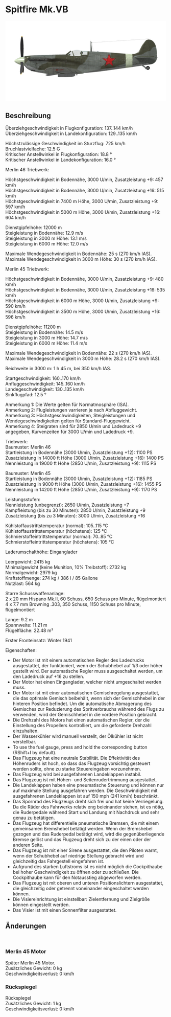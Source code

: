 # Spitfire Mk.VB  
  
![spitfiremkvb](../images/spitfiremkvb.png)  
  
## Beschreibung  
  
Überziehgeschwindigkeit in Flugkonfiguration: 137..144 km/h  
Überziehgeschwindigkeit in Landekonfiguration: 129..135 km/h  
  
Höchstzulässige Geschwindigkeit im Sturzflug: 725 km/h  
Bruchlastvielfache: 12.5 G  
Kritischer Anstellwinkel in Flugkonfiguration: 18.8 °  
Kritischer Anstellwinkel in Landekonfiguration: 16.0 °  
  
  
Merlin 46 Triebwerk:  
  
Höchstgeschwindigkeit in Bodennähe, 3000 U/min, Zusatzleistung +9: 457 km/h  
Höchstgeschwindigkeit in Bodennähe, 3000 U/min, Zusatzleistung +16: 515 km/h  
Höchstgeschwindigkeit in 7400 m Höhe, 3000 U/min, Zusatzleistung +9: 597 km/h  
Höchstgeschwindigkeit in 5000 m Höhe, 3000 U/min, Zusatzleistung +16: 604 km/h  
  
Dienstgipfelhöhe: 12000 m  
Steigleistung in Bodennähe: 12.9 m/s  
Steigleistung in 3000 m Höhe: 13.1 m/s  
Steigleistung in 6000 m Höhe: 12.0 m/s  
  
Maximale Wendegeschwindigkeit in Bodennähe: 25 s (270 km/h IAS).  
Maximale Wendegeschwindigkeit in 3000 m Höhe: 30 s (270 km/h IAS).  
  
  
Merlin 45 Triebwerk:  
  
Höchstgeschwindigkeit in Bodennähe, 3000 U/min, Zusatzleistung +9: 480 km/h  
Höchstgeschwindigkeit in Bodennähe, 3000 U/min, Zusatzleistung +16: 535 km/h  
Höchstgeschwindigkeit in 6000 m Höhe, 3000 U/min, Zusatzleistung +9: 590 km/h  
Höchstgeschwindigkeit in 3500 m Höhe, 3000 U/min, Zusatzleistung +16: 596 km/h  
  
Dienstgipfelhöhe: 11200 m  
Steigleistung in Bodennähe: 14.5 m/s  
Steigleistung in 3000 m Höhe: 14.7 m/s  
Steigleistung in 6000 m Höhe: 11.4 m/s  
  
Maximale Wendegeschwindigkeit in Bodennähe: 22 s (270 km/h IAS).  
Maximale Wendegeschwindigkeit in 3000 m Höhe: 28.2 s (270 km/h IAS).  
  
Reichweite in 3000 m: 1 h 45 m, bei 350 km/h IAS.  
  
Startgeschwindigkeit: 160..170 km/h  
Anfluggeschwindigkeit: 145..160 km/h  
Landegeschwindigkeit: 130..135 km/h  
Sinkflugpfad: 12.5 °  
  
Anmerkung 1: Die Werte gelten für Normatmosphäre (ISA).  
Anmerkung 2: Flugleistungen varrieren je nach Abfluggewicht.  
Anmerkung 3: Höchstgeschwindigkeiten, Steigleistungen und Wendegeschwindigkeiten gelten für Standard-Fluggewicht.  
Anmerkung 4: Steigraten sind für 2850 U/min und Ladedruck +9 angegeben, Kurvenzeiten für 3000 U/min und Ladedruck +9.  
  
Triebwerk:  
Baumuster: Merlin 46  
Startleistung in Bodennähe (3000 U/min, Zusatzleistung +12): 1100 PS  
Zusatzleistung in 14000 ft Höhe (3000 U/min, Zusatzleistung +16): 1400 PS  
Nennleistung in 19000 ft Höhe (2850 U/min, Zusatzleistung +9): 1115 PS  
  
Baumuster: Merlin 45  
Startleistung in Bodennähe (3000 U/min, Zusatzleistung +12): 1185 PS  
Zusatzleistung in 9000 ft Höhe (3000 U/min, Zusatzleistung +16): 1455 PS  
Nennleistung in 14200 ft Höhe (2850 U/min, Zusatzleistung +9): 1170 PS  
  
Leistungsstufen:  
Nennleistung (unbegrenzt): 2650 U/min, Zusatzleistung +7  
Kampfleistung (bis zu 30 Minuten): 2850 U/min, Zusatzleistung +9  
Zusatzleistung (bis zu 3 Minuten): 3000 U/min, Zusatzleistung +16  
  
Kühlstoffaustrittstemperatur (normal): 105..115 °C  
Kühlstoffaustrittstemperatur (höchstens): 125 °C  
Schmierstoffeintrittstemperatur (normal): 70..85 °C  
Schmierstoffeintrittstemperatur (höchstens): 105 °C  
  
Laderumschalthöhe: Einganglader  
  
Leergewicht: 2415 kg  
Minimalgewicht (keine Munition, 10% Treibstoff): 2732 kg  
Normalgewicht: 2979 kg  
Kraftstoffmenge: 274 kg / 386 l / 85 Gallone  
Nutzlast: 564 kg  
  
Starre Schusswaffenanlage:  
2 x 20 mm Hispano Mk.II, 60 Schuss, 650 Schuss pro Minute, flügelmontiert  
4 x 7.7 mm Browning .303, 350 Schuss, 1150 Schuss pro Minute, flügelmontiert  
  
Lange: 9.2 m  
Spannweite: 11.21 m  
Flügelfläche: 22.48 m²  
  
Erster Fronteinsatz: Winter 1941  
  
Eigenschaften:  
- Der Motor ist mit einem automatischen Regler des Ladedrucks ausgestattet, der funktioniert, wenn der Schubhebel auf 1/3 oder höher gestellt wird. Der automatische Regler muss ausgeschaltet werden, um den Ladedruck auf +16 zu stellen.  
- Der Motor hat einen Einganglader, welcher nicht umgeschaltet werden muss.  
- Der Motor ist mit einer automatischen Gemischregelung ausgestattet, die das optimale Gemisch beibehält, wenn sich der Gemischhebel in der hinteren Position befindet. Um die automatische Abmagerung des Gemisches zur Reduzierung des Spritverbrauchs während des Flugs zu verwenden, wird der Gemischhebel in die vordere Position gebracht.   
- Die Drehzahl des Motors hat einen automatischen Regler, der die Einstellung des Propellers kontrolliert, um die geforderte Drehzahl einzuhalten.  
- Der Wasserkühler wird manuell verstellt, der Ölkühler ist nicht verstellbar.  
- To use the fuel gauge, press and hold the corresponding button (RShift+I by default).  
- Das Flugzeug hat eine neutrale Stabilität. Die Effektivität des Höhenruders ist hoch, so dass das Flugzeug vorsichtig gesteuert werden sollte, ohne zu starke Steuereingaben vorzunehmen.  
- Das Flugzeug wird bei ausgefahrenen Landeklappen instabil.  
- Das Flugzeug ist mit Höhen- und Seitenrudertrimmung ausgestattet.  
- Die Landeklappen haben eine pneumatische Steuerung und können nur auf maximale Stellung ausgefahren werden. Die Geschwindigkeit mit ausgefahrenen Landeklappen ist auf 150 mph (241 km/h) beschränkt.  
- Das Spornrad des Flugzeugs dreht sich frei und hat keine Verriegelung. Da die Räder des Fahrwerks relativ eng beieinander stehen, ist es nötig, die Ruderpedale während Start und Landung mit Nachdruck und sehr genau zu betätigen.  
- Das Flugzeug hat differentielle pneumatische Bremsen, die mit einem gemeinsamen Bremshebel betätigt werden. Wenn der Bremshebel gezogen und das Ruderpedal betätigt wird, wird die gegenüberliegende Bremse gelöst und das Flugzeug dreht sich zu der einen oder der anderen Seite.  
- Das Flugzeug ist mit einer Sirene ausgestattet, die den Piloten warnt, wenn der Schubhebel auf niedrige Stellung gebracht wird und gleichzeitig das Fahrgestell eingefahren ist.  
- Aufgrund des starken Luftstroms ist es nicht möglich die Cockpithaube bei hoher Geschwindigkeit zu öffnen oder zu schließen. Die Cockpithaube kann für den Notausstieg abgeworfen werden.  
- Das Flugzeug ist mit oberen und unteren Positionslichtern ausgestattet, die gleichzeitig oder getrennt voneinander eingeschaltet werden können.  
- Die Visiereinrichtung ist einstellbar: Zielentfernung und Zielgröße können eingestellt werden.  
- Das Visier ist mit einen Sonnenfilter ausgestattet.  
  
## Änderungen  
  ﻿
  
### Merlin 45 Motor  
  
Später Merlin 45 Motor.  
Zusätzliches Gewicht: 0 kg  
Geschwindigkeitsverlust: 0 km/h  ﻿
  
### Rückspiegel  
  
Rückspiegel  
Zusätzliches Gewicht: 1 kg  
Geschwindigkeitsverlust: 0 km/h  
